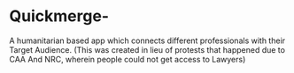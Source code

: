 # Quickmerge-
A humanitarian based app which connects different professionals with their Target Audience. (This was created in lieu of protests that happened due to CAA And NRC, wherein people could not get access to Lawyers) 
